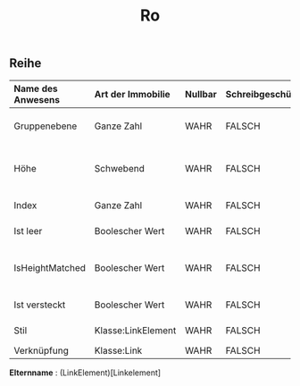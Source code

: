 ﻿---
title: Ro
second_title: Aspose.Cells Cloud Documen
type: docs
url: /de/specification/model/row/
description: "Aspose.Cells Cloud-Modellspezifikation: Zeile. Bearbeiten Sie mühelos Excel und andere Tabellenkalkulationsdokumente mit Funktionen wie Öffnen, Generieren, Bearbeiten, Teilen, Zusammenführen, Vergleichen und Konvertieren"
weight: 50
---
## **Reihe**

 

| Name des Anwesens| Art der Immobilie| Nullbar| Schreibgeschützt| Standardwert| Beschreibung|
|:- |:- |:- |:- |:- |:- |
| Gruppenebene| Ganze Zahl| WAHR| FALSCH|| Ruft die Gruppenebene der Zeile ab.|
| Höhe| Schwebend| WAHR| FALSCH|| Ruft die Zeilenhöhe in der Einheit Punkte ab und legt sie fest.|
| Index| Ganze Zahl| WAHR| FALSCH|| Ruft den Index dieser Zeile ab.|
| Ist leer| Boolescher Wert| WAHR| FALSCH|| Gibt an, ob die Zeile Daten enthält|
| IsHeightMatched| Boolescher Wert| WAHR| FALSCH|| Zeigt an, dass die Zeilenhöhe und die Standardschrifthöhe übereinstimmen.|
| Ist versteckt| Boolescher Wert| WAHR| FALSCH|| Gibt an, ob die Zeile ausgeblendet ist.|
| Stil| Klasse:LinkElement| WAHR| FALSCH|| Stellt den Stil dieser Zeile dar.|
| Verknüpfung| Klasse:Link| WAHR| FALSCH|||

**Elternname** : (LinkElement)[Linkelement]